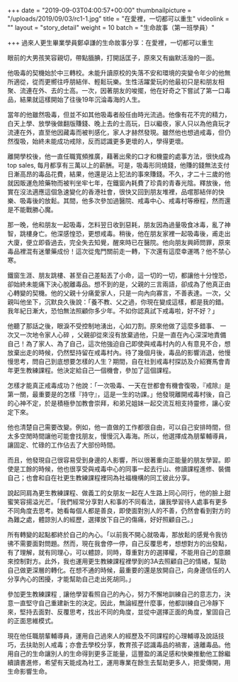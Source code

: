 +++
date = "2019-09-03T04:00:57+00:00"
thumbnailpicture = "/uploads/2019/09/03/rc1-1.jpg"
title = "在愛裡，一切都可以重生"
videolink = ""
layout = "story_detail"
weight = 10
batch =  "生命故事（第一班學員）" 


+++
過來人更生畢業學員鄭卓謙的生命故事分享：在愛裡，一切都可以重生

眼前的大男孩笑容親切，帶點腼腆，打開話匡子，原來又有幽默活潑的一面。

他吸毒的契機始於中三轉校。未能升讀原校的失落不安和環境的突變令年少的他無所適從，從而更嚮往呼朋結伴、輕鬆玩樂。生性活躍愛玩的他最初只是和朋友相聚、流連在外、去的士高。一次，因著朋友的唆擺，他在好奇之下嘗試了第一口毒品，結果就這樣開始了往後19年沉淪毒海的人生。

當年的他雖然吸毒，但並不如其他吸毒者般任由時光流過。他像有花不完的精力，白天上學、放學後做翻版賺錢、晚上去的士高玩，日以繼夜，家人只以為他貪玩才流連在外，直至他因藏毒而被判感化，家人才赫然發現。雖然他也想過戒毒，但仍然復吸，始終未能成功戒除，反而認識更多更壞的人，學得更壞。

離開學校後，他一直任職寬頻推廣，藉著出衆的口才和機靈的處事方法，很快成為 top sales, 每月都享有三萬以上的薪酬。可是，吸毒形同燒錢，他賺的錢無法支付日漸高昂的毒品花費，結果，他還是沾上犯法的事來賺錢。不久，才二十三歲的他就因販運危險藥物而被判坐牢七年，在鐵窗內耗費了珍貴的青春光陰。釋放後，他實在沒法適應這個急速變化的香港社會，很快又回到朋友堆裡，品嚐那結伴的快樂、吸毒後的放鬆。其間，他多次參加過醫院、戒毒中心、戒毒村等療程，然而還是不能戰勝心魔。

那一晚，他和朋友一起吸毒，怎料翌日收到惡耗，朋友因為過量吸食冰毒，亂了神智，跳樓身亡。他深感惶恐，更想戒毒。稍後，他在朋友家裡一起吸毒後，甫走出大廈，便立即昏過去，完全失去知覺，醒來時已在醫院。他向朋友興師問罪，原來毒品裡混有迷暈藥成份！這次從鬼門關前走一轉，下次還有這麼幸運嗎？他不禁心寒。

鐵窗生涯、朋友跳樓、甚至自己差點丟了小命，這一切的一切，都讓他十分惶恐，卻始終未能痛下決心脫離毒品。想不到的是，父親的三言兩語，卻成為了他真正由心轉變的契機。他的父親十分痛愛家人，只是一向內向寡言，不善表達。一次，父親叫他坐下，沉默良久後說：「養不教、父之過，你現在變成這樣，都是我的錯。我年紀日漸大，恐怕無法照顧你多少年。不如你認真試下戒毒啦，好不好？」

他聽了那話之後，眼淚不受控制地湧出，心如刀割。原來他做了這麼多錯事、 一次又一次地令家人心碎 ，父親卻從來沒有放棄過他，只是一直在內心深深地責備自己！為了家人、為了自己，這次他強迫自己即使與戒毒村內的人有意見不合，想放棄出走的時候，仍然堅持留在戒毒村內。待了幾個月後，毒品的影響消退，他慢慢思考，問自己到底想要怎樣的人生？期間，自在社到戒毒村探訪及介紹賽馬會青年更生教練課程。他決定給自己一個機會，參加了這個課程。

怎樣才能真正戒毒成功？他說：「一次吸毒、一天在世都會有機會復吸，『戒除』是第一關，最重要是的怎樣『持守』，這是一生的功課。」他發現離開戒毒村後，自己的心神不定，於是積極參加教會崇拜，和弟兄姐妹一起交流互相支持靈修，讓心安定下來。

他也清楚自己需要改變。例如，他一直做的工作都很自由，可以自己安排時間，但太多空閒時間讓他可能會找朋友，慢慢沉入毒海。所以，他選擇成為朋輩輔導員，讓固定、忙碌的工作佔去了大部份時間。

而且，他發現自己很容易受到身邊的人影響，所以很著重向正能量的朋友學習。即使是工餘的時候，他也很享受與戒毒中心的同事一起去行山、修讀課程進修、裝備自己；也會和自在社更生教練課程裡同為社福機構的同工彼此分享。

說起同肩為更生教練課程、做義工的女朋友一起在人生路上同心同行，他的臉上甜蜜笑容揚溢光芒。「我們經常分享對人和事的不同看法，讓我學習待人處事有更多不同角度去思考。她看每個人都是善良，即使面對別人的不善，仍然會看到對方的為難之處，體諒別人的經歷，選擇放下自己的傷痛，好好照顧自己。」

所有轉變的起點都終於自己的內心。「以前我不開心就吸毒，那放鬆的感覺令我彷彿不需要面對問題。然而，現在我會停一停，自己反覆思考，想想對方的出發點，有了理解，就有同理心，可以體諒，同時，尊重對方的選擇權，不能用自己的意願來控制對方。此外，我也運用更生教練課程裡學到的3A去照顧自己的情緒，幫助自己做更深層的轉化。在想不通的時候，最重要的還是放開自己，向身邊信任的人分享內心的困擾，才能幫助自己走出死胡同。」

參加更生教練課程﹐讓他學習看照自己的內心，努力不懈地訓練自己的意志力，決意一直堅守自己重建新生的決定。因此，無論經歷什麼事，他都訓練自己冷靜下來，堅持去面對、反覆思考，找出不同的角度，並從中選擇正面的角度，鞏固自己的正面思維模式。

現在他任職朋輩輔導員，運用自己過來人的經歷及不同課程的心理輔導及說話技巧，去扶助別人戒毒；亦會去學校分享，教育孩子認識毒品的禍害，遠離毒品。他用自己的生命讓別人的生命得到更多正能量，這豐盈的滿足感和快樂推動他工餘繼續讀書進修，希望有天能成為社工，運用專業在餘生去幫助更多人，把愛傳開，用生命影響生命。